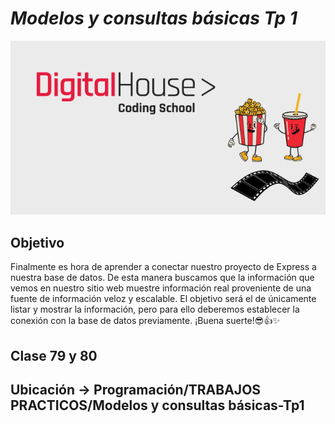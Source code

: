 # *Modelos y consultas básicas Tp 1*

![portada](/public/img/cover.png)

## Objetivo
Finalmente es hora de aprender a conectar nuestro proyecto de Express a nuestra base
de datos. De esta manera buscamos que la información que vemos en nuestro sitio
web muestre información real proveniente de una fuente de información veloz y
escalable. El objetivo será el de únicamente listar y mostrar la información, pero para
ello deberemos establecer la conexión con la base de datos previamente.
¡Buena suerte!😎👍✨


## Clase 79 y 80

## Ubicación -> Programación/TRABAJOS PRACTICOS/Modelos y consultas básicas-Tp1